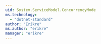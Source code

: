 ```yaml
---
uid: System.ServiceModel.ConcurrencyMode
ms.technology: 
  - "dotnet-standard"
author: "Erikre"
ms.author: "erikre"
manager: "erikre"
---
```

